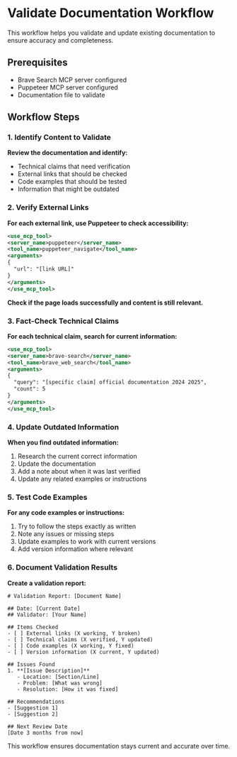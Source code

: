 # Validate Documentation Workflow

This workflow helps you validate and update existing documentation to ensure accuracy and completeness.

## Prerequisites
- Brave Search MCP server configured
- Puppeteer MCP server configured
- Documentation file to validate

## Workflow Steps

### 1. Identify Content to Validate

**Review the documentation and identify:**
- Technical claims that need verification
- External links that should be checked
- Code examples that should be tested
- Information that might be outdated

### 2. Verify External Links

**For each external link, use Puppeteer to check accessibility:**

```xml
<use_mcp_tool>
<server_name>puppeteer</server_name>
<tool_name>puppeteer_navigate</tool_name>
<arguments>
{
  "url": "[link URL]"
}
</arguments>
</use_mcp_tool>
```
**Check if the page loads successfully and content is still relevant.**

### 3. Fact-Check Technical Claims

**For each technical claim, search for current information:**

```xml
<use_mcp_tool>
<server_name>brave-search</server_name>
<tool_name>brave_web_search</tool_name>
<arguments>
{
  "query": "[specific claim] official documentation 2024 2025",
  "count": 5
}
</arguments>
</use_mcp_tool>
```
### 4. Update Outdated Information

**When you find outdated information:**
1. Research the current correct information
2. Update the documentation
3. Add a note about when it was last verified
4. Update any related examples or instructions

### 5. Test Code Examples

**For any code examples or instructions:**
1. Try to follow the steps exactly as written
2. Note any issues or missing steps
3. Update examples to work with current versions
4. Add version information where relevant

### 6. Document Validation Results

**Create a validation report:**

```text
# Validation Report: [Document Name]

## Date: [Current Date]
## Validator: [Your Name]

## Items Checked
- [ ] External links (X working, Y broken)
- [ ] Technical claims (X verified, Y updated)
- [ ] Code examples (X working, Y fixed)
- [ ] Version information (X current, Y updated)

## Issues Found
1. **[Issue Description]**
   - Location: [Section/Line]
   - Problem: [What was wrong]
   - Resolution: [How it was fixed]

## Recommendations
- [Suggestion 1]
- [Suggestion 2]

## Next Review Date
[Date 3 months from now]
```

This workflow ensures documentation stays current and accurate over time.
